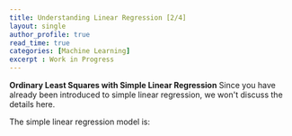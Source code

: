 ```yaml
---
title: Understanding Linear Regression [2/4]
layout: single
author_profile: true
read_time: true
categories: [Machine Learning]
excerpt : Work in Progress
---
```


__Ordinary Least Squares with Simple Linear Regression__
Since you have already been introduced to simple linear regression, we won't discuss the details here.

The simple linear regression model is:


